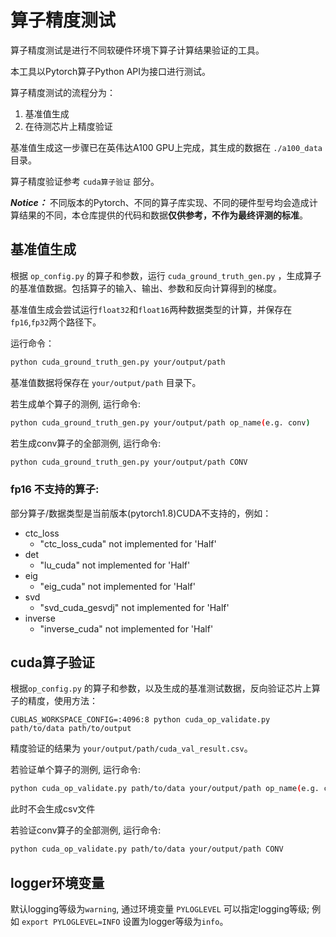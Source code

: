 # 算子精度测试

算子精度测试是进行不同软硬件环境下算子计算结果验证的工具。

本工具以Pytorch算子Python API为接口进行测试。

算子精度测试的流程分为：
1. 基准值生成
2. 在待测芯片上精度验证

基准值生成这一步骤已在英伟达A100 GPU上完成，其生成的数据在 `./a100_data` 目录。

算子精度验证参考 `cuda算子验证` 部分。

***Notice：*** 不同版本的Pytorch、不同的算子库实现、不同的硬件型号均会造成计算结果的不同，本仓库提供的代码和数据**仅供参考，不作为最终评测的标准**。


## 基准值生成
根据 `op_config.py` 的算子和参数，运行 `cuda_ground_truth_gen.py` ，生成算子的基准值数据。包括算子的输入、输出、参数和反向计算得到的梯度。

基准值生成会尝试运行`float32`和`float16`两种数据类型的计算，并保存在 `fp16`,`fp32`两个路径下。

运行命令：
```sh
python cuda_ground_truth_gen.py your/output/path
```

基准值数据将保存在 `your/output/path` 目录下。

若生成单个算子的测例, 运行命令:
```sh
python cuda_ground_truth_gen.py your/output/path op_name(e.g. conv)
```

若生成conv算子的全部测例, 运行命令:
```sh
python cuda_ground_truth_gen.py your/output/path CONV
```

### fp16 不支持的算子:
部分算子/数据类型是当前版本(pytorch1.8)CUDA不支持的，例如：

- ctc_loss
    - "ctc_loss_cuda" not implemented for 'Half'
- det
    - "lu_cuda" not implemented for 'Half'
- eig
    - "eig_cuda" not implemented for 'Half'
- svd
    - "svd_cuda_gesvdj" not implemented for 'Half'
- inverse
    - "inverse_cuda" not implemented for 'Half'

## cuda算子验证

根据`op_config.py` 的算子和参数，以及生成的基准测试数据，反向验证芯片上算子的精度，使用方法：

```
CUBLAS_WORKSPACE_CONFIG=:4096:8 python cuda_op_validate.py path/to/data path/to/output
```
精度验证的结果为 `your/output/path/cuda_val_result.csv`。

若验证单个算子的测例, 运行命令:
```sh
python cuda_op_validate.py path/to/data your/output/path op_name(e.g. conv)
```
此时不会生成csv文件

若验证conv算子的全部测例, 运行命令:
```sh
python cuda_op_validate.py path/to/data your/output/path CONV
```

## logger环境变量
默认logging等级为`warning`, 通过环境变量 `PYLOGLEVEL` 可以指定logging等级; 例如 `export PYLOGLEVEL=INFO` 设置为logger等级为`info`。
